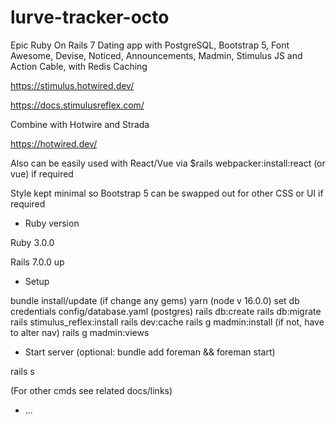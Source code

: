 # lurve-tracker-octo

Epic Ruby On Rails 7 Dating app with PostgreSQL, Bootstrap 5, Font Awesome, Devise, Noticed, Announcements, Madmin, Stimulus JS and Action Cable, with Redis Caching

https://stimulus.hotwired.dev/

https://docs.stimulusreflex.com/

Combine with Hotwire and Strada

https://hotwired.dev/

Also can be easily used with React/Vue via $rails webpacker:install:react (or vue) if required

Style kept minimal so Bootstrap 5 can be swapped out for other CSS or UI if required

* Ruby version

Ruby 3.0.0

Rails 7.0.0 up

* Setup

 bundle install/update (if change any gems)
 yarn  (node v 16.0.0)
set db credentials config/database.yaml (postgres)
 rails db:create
 rails db:migrate
 rails stimulus_reflex:install
 rails dev:cache
 rails g madmin:install  (if not, have to alter nav)
 rails g madmin:views

* Start server
(optional: bundle add foreman && foreman start)

rails s

(For other cmds see  related docs/links)



* ...
